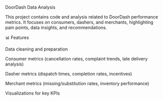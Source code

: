 DoorDash Data Analysis

This project contains code and analysis related to DoorDash performance metrics.
It focuses on consumers, dashers, and merchants, highlighting pain points, data insights, and recommendations.

📊 Features

Data cleaning and preparation

Consumer metrics (cancellation rates, complaint trends, late delivery analysis)

Dasher metrics (dispatch times, completion rates, incentives)

Merchant metrics (missing/substitution rates, inventory performance)

Visualizations for key KPIs
